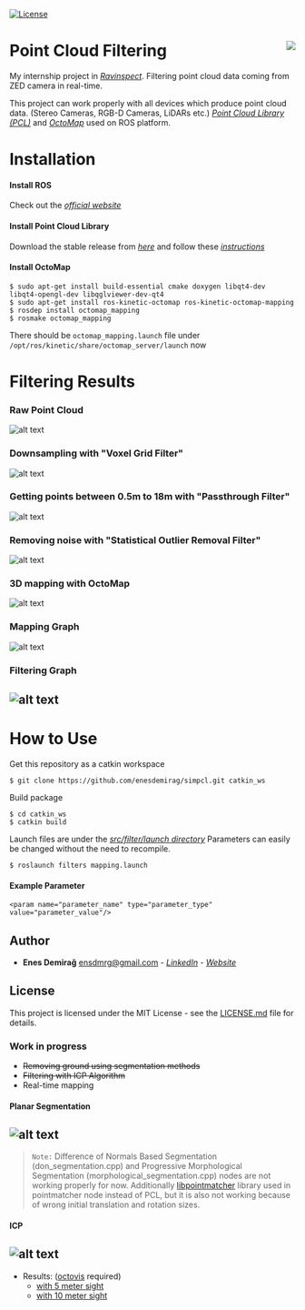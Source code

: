 [![License](http://img.shields.io/:license-mit-blue.svg?style=flat-square)](http://enesdemirag.mit-license.org)

# Point Cloud Filtering <img align="right" src="https://raw.githubusercontent.com/enesdemirag/simpcl/internship/images/logo.png">

My internship project in *[Ravinspect](http://www.ravinspect.com)*. Filtering point cloud data coming from ZED camera in real-time.

This project can work properly with all devices which produce point cloud data. (Stereo Cameras, RGB-D Cameras, LiDARs etc.) *[Point Cloud Library (PCL)](https://github.com/PointCloudLibrary/pcl)* and *[OctoMap](https://github.com/OctoMap/octomap_mapping)* used on ROS platform.

# Installation #

#### Install ROS
Check out the *[official website](http://wiki.ros.org/kinetic/Installation)*

#### Install Point Cloud Library
Download the stable release from *[here](https://github.com/PointCloudLibrary/pcl/releases)* and follow these *[instructions](http://www.pointclouds.org/documentation/tutorials/compiling_pcl_posix.php)*

#### Install OctoMap

```
$ sudo apt-get install build-essential cmake doxygen libqt4-dev libqt4-opengl-dev libqglviewer-dev-qt4
$ sudo apt-get install ros-kinetic-octomap ros-kinetic-octomap-mapping
$ rosdep install octomap_mapping
$ rosmake octomap_mapping
```

There should be ```octomap_mapping.launch``` file under ```/opt/ros/kinetic/share/octomap_server/launch``` now

# Filtering Results #

### Raw Point Cloud
![alt text](https://github.com/enesdemirag/enesdemirag.github.io/tree/master/images/simpcl/otopark_raw.png "Raw Point Cloud Data")
### Downsampling with "Voxel Grid Filter"
![alt text](https://github.com/enesdemirag/enesdemirag.github.io/tree/master/images/simpcl/otopark_voxel.png "Voxel Grid Filter")
### Getting points between 0.5m to 18m with "Passthrough Filter"
![alt text](https://github.com/enesdemirag/enesdemirag.github.io/tree/master/images/simpcl/otopark_passthrough.png "Voxel Grid Filter")
### Removing noise with "Statistical Outlier Removal Filter"
![alt text](https://github.com/enesdemirag/enesdemirag.github.io/tree/master/images/simpcl/otopark_statistical.png "Statistical Outlier Removal Filter")
### 3D mapping with OctoMap
![alt text](https://github.com/enesdemirag/enesdemirag.github.io/tree/master/images/simpcl/octomap_otopark.gif "Mapping using Odometry and Point Cloud data simultaneously")
### Mapping Graph
![alt text](https://github.com/enesdemirag/enesdemirag.github.io/tree/master/images/simpcl/mapping_graph.png "from rqt_graph")
### Filtering Graph
![alt text](https://github.com/enesdemirag/enesdemirag.github.io/tree/master/images/simpcl/filtering_graph.png "from rqt_graph")
---
# How to Use #

Get this repository as a catkin workspace
```
$ git clone https://github.com/enesdemirag/simpcl.git catkin_ws
```
Build package
```
$ cd catkin_ws
$ catkin build
```
Launch files are under the *[src/filter/launch directory](https://github.com/enesdemirag/simpcl/tree/internship/src/filters/launch)*
Parameters can easily be changed without the need to recompile.
```
$ roslaunch filters mapping.launch
```

#### Example Parameter

```
<param name="parameter_name" type="parameter_type" value="parameter_value"/>
```

## Author

* **Enes Demirağ** <ensdmrg@gmail.com> - *[LinkedIn](https://www.linkedin.com/in/enesdemirag/)* - *[Website](https://enesdemirag.github.io)*

## License

This project is licensed under the MIT License - see the [LICENSE.md](LICENSE.md) file for details.

### Work in progress
* ~~Removing ground using segmentation methods~~
* ~~Filtering with ICP Algorithm~~
* Real-time mapping

#### Planar Segmentation
![alt text](https://github.com/enesdemirag/enesdemirag.github.io/tree/master/images/simpcl/planar_segmentation.gif "axis color -> remained parts")
---
> `Note:` Difference of Normals Based Segmentation (don_segmentation.cpp)
and Progressive Morphological Segmentation (morphological_segmentation.cpp) nodes are not working properly for now. Additionally [libpointmatcher](https://github.com/ethz-asl/libpointmatcher) library used in pointmatcher node instead of PCL, but it is also not working because of wrong initial translation and rotation sizes.

#### ICP
![alt text](https://github.com/enesdemirag/enesdemirag.github.io/tree/master/images/simpcl/icp.gif "mapping after ICP filter")
---
* Results: ([octovis](http://wiki.ros.org/octovis) required)
    * [with 5 meter sight](#)
    * [with 10 meter sight](#)
